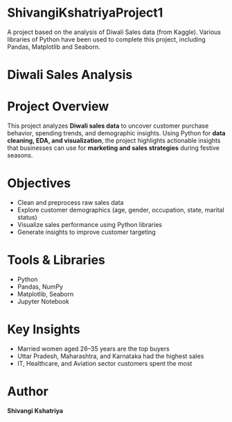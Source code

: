 # ShivangiKshatriyaProject1
A project based on the analysis of Diwali Sales data (from Kaggle). Various libraries of Python have been used to complete this project, including Pandas, Matplotlib and Seaborn.

# Diwali Sales Analysis  

# Project Overview  
This project analyzes **Diwali sales data** to uncover customer purchase behavior, spending trends, and demographic insights. Using Python for **data cleaning, EDA, and visualization**, the project highlights actionable insights that businesses can use for **marketing and sales strategies** during festive seasons.  

# Objectives  
- Clean and preprocess raw sales data  
- Explore customer demographics (age, gender, occupation, state, marital status)  
- Visualize sales performance using Python libraries  
- Generate insights to improve customer targeting  

# Tools & Libraries  
- Python  
- Pandas, NumPy  
- Matplotlib, Seaborn  
- Jupyter Notebook  

# Key Insights  
- Married women aged 26–35 years are the top buyers  
- Uttar Pradesh, Maharashtra, and Karnataka had the highest sales  
- IT, Healthcare, and Aviation sector customers spent the most   

# Author  
**Shivangi Kshatriya**  
